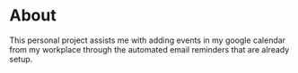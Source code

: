 # About
This personal project assists me with adding events in my google calendar from my workplace through the automated email reminders that are already setup.